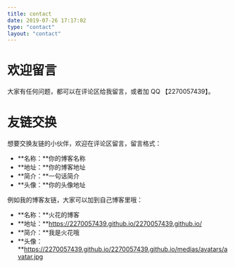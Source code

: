 ```yaml
---
title: contact
date: 2019-07-26 17:17:02
type: "contact"
layout: "contact"
---
```


# 欢迎留言
大家有任何问题，都可以在评论区给我留言，或者加 QQ 【2270057439】。


# 友链交换
想要交换友链的小伙伴，欢迎在评论区留言，留言格式：
* **名称：**你的博客名称
* **地址：**你的博客地址
* **简介：**一句话简介
* **头像：**你的头像地址

例如我的博客友链，大家可以加到自己博客里哦：
* **名称：**火花的博客
* **地址：**https://2270057439.github.io/2270057439.github.io/
* **简介：**我是火花哦
* **头像：**https://2270057439.github.io/2270057439.github.io/medias/avatars/avatar.jpg
